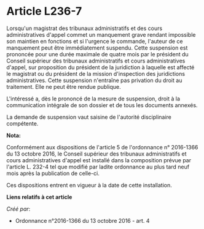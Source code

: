 # Article L236-7

Lorsqu'un magistrat des tribunaux administratifs et des cours administratives d'appel commet un manquement grave rendant
impossible son maintien en fonctions et si l'urgence le commande, l'auteur de ce manquement peut être immédiatement suspendu.
Cette suspension est prononcée pour une durée maximale de quatre mois par le président du Conseil supérieur des tribunaux
administratifs et cours administratives d'appel, sur proposition du président de la juridiction à laquelle est affecté le
magistrat ou du président de la mission d'inspection des juridictions administratives. Cette suspension n'entraîne pas
privation du droit au traitement. Elle ne peut être rendue publique.

L'intéressé a, dès le prononcé de la mesure de suspension, droit à la communication intégrale de son dossier et de tous les
documents annexés.

La demande de suspension vaut saisine de l'autorité disciplinaire compétente.

**Nota:**

Conformément aux dispositions de l'article 5 de l'ordonnance n° 2016-1366 du 13 octobre 2016, le Conseil supérieur des
tribunaux administratifs et cours administratives d'appel est installé dans la composition prévue par l'article L. 232-4 tel
que modifié par ladite ordonnance au plus tard neuf mois après la publication de celle-ci. 

Ces dispositions entrent en vigueur à la date de cette installation.

**Liens relatifs à cet article**

_Créé par_:

  - Ordonnance n°2016-1366 du 13 octobre 2016 - art. 4
